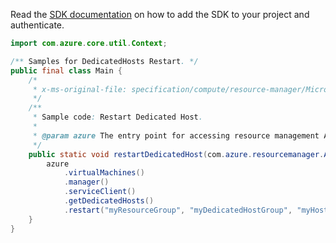 Read the [SDK documentation](https://github.com/Azure/azure-sdk-for-java/blob/azure-resourcemanager_2.14.0/sdk/resourcemanager/azure-resourcemanager/README.md) on how to add the SDK to your project and authenticate.

```java
import com.azure.core.util.Context;

/** Samples for DedicatedHosts Restart. */
public final class Main {
    /*
     * x-ms-original-file: specification/compute/resource-manager/Microsoft.Compute/stable/2021-11-01/examples/compute/DedicatedHostRestart.json
     */
    /**
     * Sample code: Restart Dedicated Host.
     *
     * @param azure The entry point for accessing resource management APIs in Azure.
     */
    public static void restartDedicatedHost(com.azure.resourcemanager.AzureResourceManager azure) {
        azure
            .virtualMachines()
            .manager()
            .serviceClient()
            .getDedicatedHosts()
            .restart("myResourceGroup", "myDedicatedHostGroup", "myHost", Context.NONE);
    }
}
```
